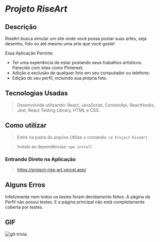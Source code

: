 # ***Projeto RiseArt***


## Descrição
RiseArt busca simular um site onde você possa postar suas artes, seja desenho, foto ou até mesmo uma arte que você goste!
 
Essa Aplicação Permite:

-  Ter uma experiência de estar postando seus trabalhos artísticos. Parecido com sites como Pinterest;
-  Adição e exclusão de qualquer foto em seu computador ou telefone;
-  Edição do seu perfil, incluindo sua própria foto.

## Tecnologias Usadas

> Desenvolvida utilizando: React, JavaScript, ContextApi, ReactHooks, Jest, React Testing Library, HTML e CSS.


## Como utilizar

> Entre na pasta do arquivo
Utilize o comando: `cd Project-RiseArt`

> Instale as dependências: `npm install`

### Entrando Direto na Aplicação

> https://project-rise-art.vercel.app/

## Alguns Erros

Infelizmente nem todos os testes foram devidamente feitos. A página de Perfil não possui testes. E a página principal não está completamente coberta por testes. 

## GIF

![git-trivia](https://user-images.githubusercontent.com/93008789/159812561-7f044093-8f16-409a-b3b5-ca2527718bda.gif)
